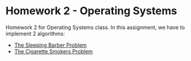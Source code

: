 # Homework 2 - Operating Systems
Homework 2 for Operating Systems class.
In this assignment, we have to implement 2 algorithms:
- [The Sleeping Barber Problem](https://en.wikipedia.org/wiki/Sleeping_barber_problem)
- [The Cigarette Smokers Problem](https://en.wikipedia.org/wiki/Cigarette_smokers_problem)
